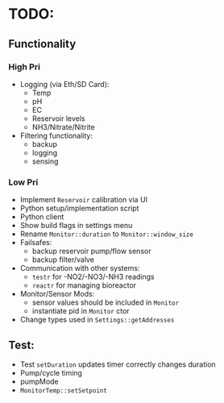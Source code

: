 # TODO:

## Functionality

### High Pri
- Logging (via Eth/SD Card):
  - Temp
  - pH
  - EC
  - Reservoir levels
  - NH3/Nitrate/Nitrite
- Filtering functionality:
  - backup
  - logging
  - sensing

### Low Pri
- Implement `Reservoir` calibration via UI
- Python setup/implementation script
- Python client
- Show build flags in settings menu
- Rename `Monitor::duration` to `Monitor::window_size`
- Failsafes:
  - backup reservoir pump/flow sensor
  - backup filter/valve
- Communication with other systems:
  - `testr` for -NO2/-NO3/-NH3 readings
  - `reactr` for managing bioreactor
- Monitor/Sensor Mods:
  - sensor values should be included in `Monitor`
  - instantiate pid in `Monitor` ctor
- Change types used in `Settings::getAddresses`


## Test:
- Test `setDuration` updates timer correctly changes duration
- Pump/cycle timing
- pumpMode
- `MonitorTemp::setSetpoint`